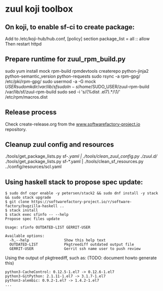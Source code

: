 # zuul koji toolbox

## On koji, to enable sf-ci to create package:
Add to /etc/koji-hub/hub.conf, [policy] section
  package_list = all :: allow
Then restart httpd

## Prepare runtime for zuul_rpm_build.py
sudo yum install mock rpm-build rpmdevtools createrepo python-jinja2 python-semantic_version python-requests
sudo rsync -a rpm-gpg/ /etc/pki/rpm-gpg/
sudo usermod -a -G mock $USER
sudo mkdir /var/lib/sf
sudo ln -s /home/$SUDO_USER/zuul-rpm-build /var/lib/sf/zuul-rpm-build
sudo sed -i 's/\(%dist .el7\).*/\1/' /etc/rpm/macros.dist

## Release process

Check create-release.org from the www.softwarefactory-project.io repository.

## Cleanup zuul config and resources

./tools/get_package_lists.py sf-*.yaml | ./tools/clean_zuul_config.py ./zuul.d/*
./tools/get_package_lists.py sf-*.yaml | ./tools/clean_sf_resources.py ../config/resources/scl.yaml


## Using haskell stack to propose spec update:

```ShellSession
$ sudo dnf copr enable -y petersen/stack2 && sudo dnf install -y stack && sudo stack upgrade
$ git clone https://softwarefactory-project.io/r/software-factory/bugzilla-haskell ..
$ stack install
$ stack exec sfinfo -- --help
Propose spec files update

Usage: sfinfo OUTDATED-LIST GERRIT-USER

Available options:
  -h,--help                Show this help text
  OUTDATED-LIST            Pkgtreediff outdated output file
  GERRIT-USER              Gerrit ssh name user to push review
```

Using the output of pkgtreediff, such as: (TODO: document howto generate this)

```
python3-CacheControl: 0.12.5-1.el7 -> 0.12.6-1.el7
python3-GitPython: 2.1.11-1.el7 -> 3.1.7-1.el7
python3-alembic: 0.9.2-1.el7 -> 1.4.2-1.el7
...
```
